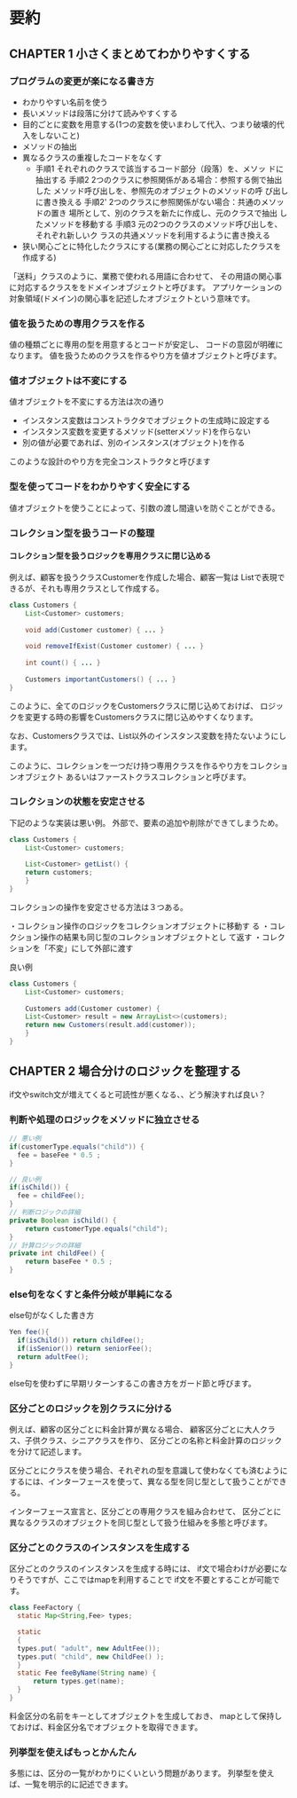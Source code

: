 # 要約

## CHAPTER 1 小さくまとめてわかりやすくする

### プログラムの変更が楽になる書き方

* わかりやすい名前を使う
* 長いメソッドは段落に分けて読みやすくする
* 目的ごとに変数を用意する(1つの変数を使いまわして代入、つまり破壊的代入をしないこと)
* メソッドの抽出
* 異なるクラスの重複したコードをなくす
  * ⼿順1 それぞれのクラスで該当するコード部分（段落）を、メソッ
    ドに抽出する
    ⼿順2 2つのクラスに参照関係がある場合：参照する側で抽出した
    メソッド呼び出しを、参照先のオブジェクトのメソッドの呼
    び出しに書き換える
    ⼿順2' 2つのクラスに参照関係がない場合：共通のメソッドの置き
    場所として、別のクラスを新たに作成し、元のクラスで抽出
    したメソッドを移動する
    ⼿順3 元の2つのクラスのメソッド呼び出しを、それぞれ新しいク
    ラスの共通メソッドを利⽤するように書き換える
* 狭い関心ごとに特化したクラスにする(業務の関心ごとに対応したクラスを作成する)


「送料」クラスのように、業務で使われる用語に合わせて、
その用語の関心事に対応するクラスををドメインオブジェクトと呼びます。
アプリケーションの対象領域(ドメイン)の関心事を記述したオブジェクトという意味です。

### 値を扱うための専用クラスを作る

値の種類ごとに専用の型を用意するとコードが安定し、
コードの意図が明確になります。
値を扱うためのクラスを作るやり方を値オブジェクトと呼びます。

### 値オブジェクトは不変にする

値オブジェクトを不変にする方法は次の通り

* インスタンス変数はコンストラクタでオブジェクトの生成時に設定する
* インスタンス変数を変更するメソッド(setterメソッド)を作らない
* 別の値が必要であれば、別のインスタンス(オブジェクト)を作る

このような設計のやり方を完全コンストラクタと呼びます

### 型を使ってコードをわかりやすく安全にする

値オブジェクトを使うことによって、引数の渡し間違いを防ぐことができる。


### コレクション型を扱うコードの整理

#### コレクション型を扱うロジックを専用クラスに閉じ込める

例えば、顧客を扱うクラスCustomerを作成した場合、顧客一覧は
List<Customer>で表現できるが、それも専用クラスとして作成する。

```java
class Customers {
    List<Customer> customers;
    
    void add(Customer customer) { ... }
    
    void removeIfExist(Customer customer) { ... }
    
    int count() { ... }
    
    Customers importantCustomers() { ... }
}
```

このように、全てのロジックをCustomersクラスに閉じ込めておけば、
ロジックを変更する時の影響をCustomersクラスに閉じ込めやすくなります。

なお、Customersクラスでは、List<Customer>以外のインスタンス変数を持たないようにします。

このように、コレクションを一つだけ持つ専用クラスを作るやり方をコレクションオブジェクト
あるいはファーストクラスコレクションと呼びます。

### コレクションの状態を安定させる

下記のような実装は悪い例。
外部で、要素の追加や削除ができてしまうため。
```java
class Customers {
    List<Customer> customers;
    
    List<Customer> getList() {
    return customers;
    }
}
```
コレクションの操作を安定させる方法は３つある。

・コレクション操作のロジックをコレクションオブジェクトに移動す
る
・コレクション操作の結果も同じ型のコレクションオブジェクトとし
て返す
・コレクションを「不変」にして外部に渡す

良い例
```java
class Customers {
    List<Customer> customers;
    
    Customers add(Customer customer) {
    List<Customer> result = new ArrayList<>(customers);
    return new Customers(result.add(customer));
    }
}
```

## CHAPTER 2 場合分けのロジックを整理する

if文やswitch文が増えてくると可読性が悪くなる、、どう解決すれば良い？

### 判断や処理のロジックをメソッドに独立させる

```java
// 悪い例
if(customerType.equals("child")) {
  fee = baseFee * 0.5 ;
}

// 良い例
if(isChild()) {
  fee = childFee();
}
// 判断ロジックの詳細
private Boolean isChild() {
    return customerType.equals("child");
}
// 計算ロジックの詳細
private int childFee() {
    return baseFee * 0.5 ;
}

```

### else句をなくすと条件分岐が単純になる

else句がなくした書き方

```java
Yen fee(){
  if(isChild()) return childFee();
  if(isSenior()) return seniorFee();
  return adultFee();
}
```
else句を使わずに早期リターンするこの書き方をガード節と呼びます。

### 区分ごとのロジックを別クラスに分ける

例えば、顧客の区分ごとに料金計算が異なる場合、
顧客区分ごとに大人クラス、子供クラス、シニアクラスを作り、
区分ごとの名称と料金計算のロジックを分けて記述します。

区分ごとにクラスを使う場合、それぞれの型を意識して使わなくても済むように
するには、インターフェースを使って、異なる型を同じ型として扱うことができる。

インターフェース宣言と、区分ごとの専用クラスを組み合わせて、
区分ごとに異なるクラスのオブジェクトを同じ型として扱う仕組みを多態と呼びます。

### 区分ごとのクラスのインスタンスを生成する

区分ごとのクラスのインスタンスを生成する時には、
if文で場合わけが必要になりそうですが、ここではmapを利用することで
if文を不要とすることが可能です。

```java
class FeeFactory {
  static Map<String,Fee> types;

  static
  {
  types.put( "adult", new AdultFee());
  types.put( "child", new ChildFee() );
  }
  static Fee feeByName(String name) {
      return types.get(name);
  }
}
```

料金区分の名前をキーとしてオブジェクトを生成しておき、
mapとして保持しておけば、料金区分名でオブジェクトを取得できます。

### 列挙型を使えばもっとかんたん

多態には、区分の一覧がわかりにくいという問題があります。
列挙型を使えば、一覧を明示的に記述できます。

